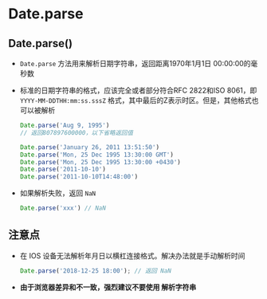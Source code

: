 # Date.parse

## Date.parse()

- `Date.parse` 方法用来解析日期字符串，返回距离1970年1月1日 00:00:00的毫秒数

- 标准的日期字符串的格式，应该完全或者部分符合RFC 2822和ISO 8061，即 `YYYY-MM-DDTHH:mm:ss.sssZ` 格式，其中最后的Z表示时区。但是，其他格式也可以被解析

    ```js
    Date.parse('Aug 9, 1995')
    // 返回807897600000，以下省略返回值

    Date.parse('January 26, 2011 13:51:50')
    Date.parse('Mon, 25 Dec 1995 13:30:00 GMT')
    Date.parse('Mon, 25 Dec 1995 13:30:00 +0430')
    Date.parse('2011-10-10')
    Date.parse('2011-10-10T14:48:00')
    ```

- 如果解析失败，返回 `NaN`

    ```js
    Date.parse('xxx') // NaN
    ```

## 注意点

- 在 IOS 设备无法解析年月日以横杠连接格式。解决办法就是手动解析时间

    ```js
    Date.parse('2018-12-25 18:00'); // 返回 NaN
    ```

- **由于浏览器差异和不一致，强烈建议不要使用  解析字符串**
